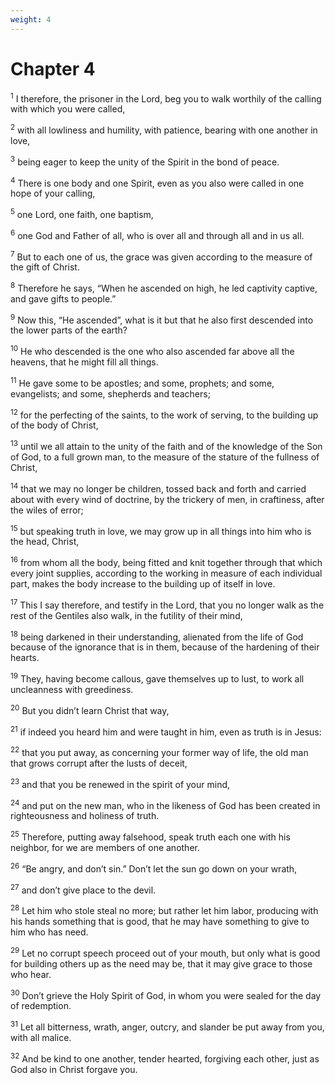 ```yaml
---
weight: 4
---
```


# Chapter 4

<sup>1</sup> I therefore, the prisoner in the Lord, beg you to walk worthily of the calling with which you were called, 

<sup>2</sup> with all lowliness and humility, with patience, bearing with one another in love, 

<sup>3</sup> being eager to keep the unity of the Spirit in the bond of peace. 

<sup>4</sup> There is one body and one Spirit, even as you also were called in one hope of your calling, 

<sup>5</sup> one Lord, one faith, one baptism, 

<sup>6</sup> one God and Father of all, who is over all and through all and in us all. 

<sup>7</sup> But to each one of us, the grace was given according to the measure of the gift of Christ. 

<sup>8</sup> Therefore he says, “When he ascended on high, he led captivity captive, and gave gifts to people.” 

<sup>9</sup> Now this, “He ascended”, what is it but that he also first descended into the lower parts of the earth? 

<sup>10</sup> He who descended is the one who also ascended far above all the heavens, that he might fill all things. 

<sup>11</sup> He gave some to be apostles; and some, prophets; and some, evangelists; and some, shepherds and teachers; 

<sup>12</sup> for the perfecting of the saints, to the work of serving, to the building up of the body of Christ, 

<sup>13</sup> until we all attain to the unity of the faith and of the knowledge of the Son of God, to a full grown man, to the measure of the stature of the fullness of Christ, 

<sup>14</sup> that we may no longer be children, tossed back and forth and carried about with every wind of doctrine, by the trickery of men, in craftiness, after the wiles of error; 

<sup>15</sup> but speaking truth in love, we may grow up in all things into him who is the head, Christ, 

<sup>16</sup> from whom all the body, being fitted and knit together through that which every joint supplies, according to the working in measure of each individual part, makes the body increase to the building up of itself in love. 

<sup>17</sup> This I say therefore, and testify in the Lord, that you no longer walk as the rest of the Gentiles also walk, in the futility of their mind, 

<sup>18</sup> being darkened in their understanding, alienated from the life of God because of the ignorance that is in them, because of the hardening of their hearts. 

<sup>19</sup> They, having become callous, gave themselves up to lust, to work all uncleanness with greediness. 

<sup>20</sup> But you didn’t learn Christ that way, 

<sup>21</sup> if indeed you heard him and were taught in him, even as truth is in Jesus: 

<sup>22</sup> that you put away, as concerning your former way of life, the old man that grows corrupt after the lusts of deceit, 

<sup>23</sup> and that you be renewed in the spirit of your mind, 

<sup>24</sup> and put on the new man, who in the likeness of God has been created in righteousness and holiness of truth. 

<sup>25</sup> Therefore, putting away falsehood, speak truth each one with his neighbor, for we are members of one another. 

<sup>26</sup> “Be angry, and don’t sin.” Don’t let the sun go down on your wrath, 

<sup>27</sup> and don’t give place to the devil. 

<sup>28</sup> Let him who stole steal no more; but rather let him labor, producing with his hands something that is good, that he may have something to give to him who has need. 

<sup>29</sup> Let no corrupt speech proceed out of your mouth, but only what is good for building others up as the need may be, that it may give grace to those who hear. 

<sup>30</sup> Don’t grieve the Holy Spirit of God, in whom you were sealed for the day of redemption. 

<sup>31</sup> Let all bitterness, wrath, anger, outcry, and slander be put away from you, with all malice. 

<sup>32</sup> And be kind to one another, tender hearted, forgiving each other, just as God also in Christ forgave you. 


